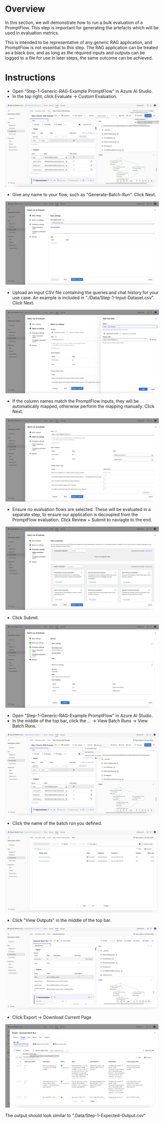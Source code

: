 # Overview

In this section, we will demonstrate how to run a bulk evaluation of a PromptFlow. This step is important for generating the artefacts which will be used in evaluation metrics.

This is intended to be representative of any generic RAG application, and PromptFlow is not essential to this step. The RAG application can be treated as a black box, and as long as the required inputs and outputs can be logged to a file for use in later steps, the same outcome can be achieved.

# Instructions

- Open "Step-1-Generic-RAG-Example PromptFlow" in Azure AI Studio.
- In the top right, click Evaluate -> Custom Evaluation.

![Example Image](Images/Bulk-Run-1.png)

- Give any name to your flow, such as "Generate-Batch-Run". Click Next.

![Example Image](Images/Bulk-Run-2.png)

- Upload an input CSV file containing the queries and chat history for your use case. An example is included in "./Data/Step-1-Input-Dataset.csv". Click Next.

![Example Image](Images/Bulk-Run-3.png)

- If the column names match the PromptFlow inputs, they will be automatically mapped, otherwise perform the mapping manually. Click Next.

![Example Image](Images/Bulk-Run-4.png)

- Ensure no evaluation flows are selected. These will be evaluated in a separate step, to ensure our application is decoupled from the PromptFlow evaluation. Click Review + Submit to naviagte to the end.

![Example Image](Images/Bulk-Run-5.png)

- Click Submit.

![Example Image](Images/Bulk-Run-6.png)

- Open "Step-1-Generic-RAG-Example PromptFlow" in Azure AI Studio.
- In the middle of the top bar, click the ... -> View Batch Runs -> View Batch Runs.

![Example Image](Images/Export-Bulk-Results-1.png)

- Click the name of the batch run you defined.

![Example Image](Images/Export-Bulk-Results-2.png)

- Click "View Outputs" in the middle of the top bar.

![Example Image](Images/Export-Bulk-Results-3.png)

- Click Export -> Download Current Page

![Example Image](Images/Export-Bulk-Results-4.png)

The output should look similar to ".Data/Step-1-Expected-Output.csv"